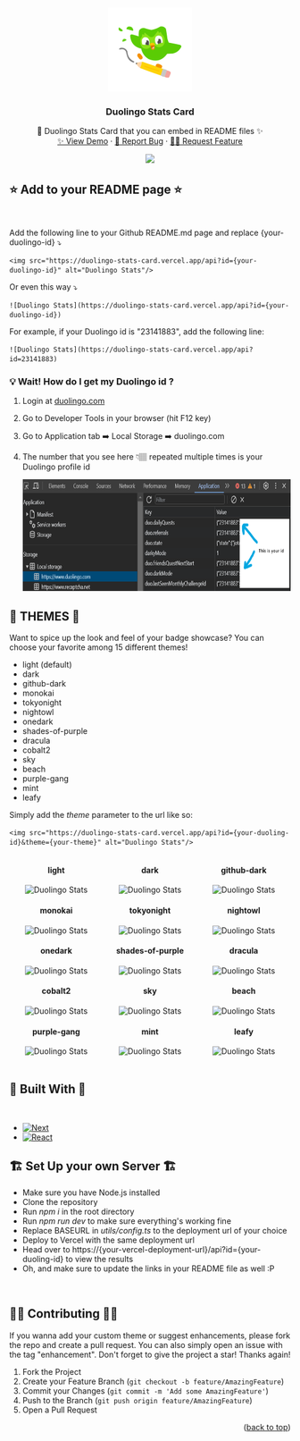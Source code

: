 <a id="readme-top"></a>
<!-- PROJECT LOGO -->
<br />
<div align="center">
  <a href="https://github.com/KevzPeter/Duolingo-Stats-Card">
    <img src="public/svg/Duo_PencilBoarding.svg" alt="Logo" width="150" height="150">
  </a>

  <h3 align="center">Duolingo Stats Card</h3>

  <p align="center">
    🦉 Duolingo Stats Card that you can embed in README files ✨
    <br />
    <a href="https://duolingo-stats-card.vercel.app/">✨ View Demo</a>
    ·
    <a href="https://github.com/KevzPeter/duolingo-stats-card/issues">🐛 Report Bug</a>
    ·
    <a href="https://github.com/KevzPeter/duolingo-stats-card/issues">💁🏽 Request Feature</a>
  </p>
</div>

<div align="center">
<img src="https://duolingo-stats-card.vercel.app/api?id=23141883" />
</div>

## ⭐ Add to your README page ⭐
<br/>

Add the following line to your Github README.md page and replace {your-duolingo-id} ⤵️

`<img src="https://duolingo-stats-card.vercel.app/api?id={your-duolingo-id}" alt="Duolingo Stats"/>`
 
 Or even this way ⤵️

`![Duolingo Stats](https://duolingo-stats-card.vercel.app/api?id={your-duolingo-id})`

For example, if your Duolingo id is "23141883", add the following line:

`![Duolingo Stats](https://duolingo-stats-card.vercel.app/api?id=23141883)`
<br/>

### 💡 Wait! How do I get my Duolingo id ?

1. Login at [duolingo.com](duolingo.com)
2. Go to Developer Tools in your browser (hit F12 key)
3. Go to Application tab ➡️ Local Storage ➡️ duolingo.com
4. The number that you see here 👇🏽 repeated multiple times is your Duolingo profile id

   <img src="media/devtools.png" alt="Devtools" height="200" width="697">


## 🎨 THEMES 🎨

Want to spice up the look and feel of your badge showcase?
You can choose your favorite among 15 different themes!

- light (default)
- dark
- github-dark
- monokai
- tokyonight
- nightowl
- onedark
- shades-of-purple
- dracula
- cobalt2
- sky
- beach
- purple-gang
- mint
- leafy

Simply add the *theme* parameter to the url like so:

`<img src="https://duolingo-stats-card.vercel.app/api?id={your-duoling-id}&theme={your-theme}" alt="Duolingo Stats"/>`

<div style="display:grid; grid-template-columns: 1fr 1fr 1fr; justify-items: center;">
  <div style="text-align: center;">
    <h4>light</h4>
    <img src="https://duolingo-stats-card.vercel.app/api?id=23141883&theme=light" title="light" alt="Duolingo Stats"/>
  </div>
  <div style="text-align: center;">
    <h4>dark</h4>
    <img src="https://duolingo-stats-card.vercel.app/api?id=23141883&theme=dark" title="dark" alt="Duolingo Stats"/>
  </div>
  <div style="text-align: center;">
    <h4>github-dark</h4>
    <img src="https://duolingo-stats-card.vercel.app/api?id=23141883&theme=github-dark" title="Github Dark" alt="Duolingo Stats"/>
  </div>
  <div style="text-align: center;">
    <h4>monokai</h4>
    <img src="https://duolingo-stats-card.vercel.app/api?id=23141883&theme=monokai" title="monokai" alt="Duolingo Stats"/>
  </div>
  <div style="text-align: center;">
    <h4>tokyonight</h4>
    <img src="https://duolingo-stats-card.vercel.app/api?id=23141883&theme=tokyonight" title="tokyonight" alt="Duolingo Stats"/>
  </div>
  <div style="text-align: center;">
    <h4>nightowl</h4>
    <img src="https://duolingo-stats-card.vercel.app/api?id=23141883&theme=nightowl" title="nightowl" alt="Duolingo Stats"/>
  </div>
  <div style="text-align: center;">
    <h4>onedark</h4>
    <img src="https://duolingo-stats-card.vercel.app/api?id=23141883&theme=onedark" title="onedark" alt="Duolingo Stats"/>
  </div>
  <div style="text-align: center;">
    <h4>shades-of-purple</h4>
    <img src="https://duolingo-stats-card.vercel.app/api?id=23141883&theme=shades-of-purple" title="shades-of-purple" alt="Duolingo Stats"/>
  </div>
  <div style="text-align: center;">
    <h4>dracula</h4>
    <img src="https://duolingo-stats-card.vercel.app/api?id=23141883&theme=dracula" title="dracula" alt="Duolingo Stats"/>
  </div>
  <div style="text-align: center;">
    <h4>cobalt2</h4>
    <img src="https://duolingo-stats-card.vercel.app/api?id=23141883&theme=cobalt2" title="cobalt2" alt="Duolingo Stats"/>
  </div>
  <div style="text-align: center;">
    <h4>sky</h4>
    <img src="https://duolingo-stats-card.vercel.app/api?id=23141883&theme=sky" title="sky" alt="Duolingo Stats"/>
  </div>
  <div style="text-align: center;">
    <h4>beach</h4>
    <img src="https://duolingo-stats-card.vercel.app/api?id=23141883&theme=beach" title="beach" alt="Duolingo Stats"/>
  </div>
  <div style="text-align: center;">
    <h4>purple-gang</h4>
    <img src="https://duolingo-stats-card.vercel.app/api?id=23141883&theme=purple-gang" title="purple-gang" alt="Duolingo Stats"/>
  </div>
  <div style="text-align: center;">
    <h4>mint</h4>
    <img src="https://duolingo-stats-card.vercel.app/api?id=23141883&theme=mint" title="mint" alt="Duolingo Stats"/>
  </div>
  <div style="text-align: center;">
    <h4>leafy</h4>
    <img src="https://duolingo-stats-card.vercel.app/api?id=23141883&theme=leafy" title="leafy" alt="Duolingo Stats"/>
  </div>
</div>

<br/>

<!-- BUILT WITH -->
## 🔧 Built With 🔧
<br/>

* [![Next][Next.js]][Next-url]
* [![React][React.js]][React-url]

<!-- SET UP -->
## 🏗️ Set Up your own Server 🏗️

* Make sure you have Node.js installed
* Clone the repository
* Run *npm i* in the root directory
* Run *npm run dev* to make sure everything's working fine
* Replace BASEURL in *utils/config.ts* to the deployment url of your choice 
* Deploy to Vercel with the same deployment url
* Head over to https://{your-vercel-deployment-url}/api?id={your-duoling-id} to view the results
* Oh, and make sure to update the links in your README file as well :P

<br/>

<!-- CONTRIBUTING -->
## 🙌🏼 Contributing 🙌🏼

If you wanna add your custom theme or suggest enhancements, please fork the repo and create a pull request. You can also simply open an issue with the tag "enhancement".
Don't forget to give the project a star! Thanks again!

1. Fork the Project
2. Create your Feature Branch (`git checkout -b feature/AmazingFeature`)
3. Commit your Changes (`git commit -m 'Add some AmazingFeature'`)
4. Push to the Branch (`git push origin feature/AmazingFeature`)
5. Open a Pull Request

<p align="right">(<a href="#readme-top">back to top</a>)</p>


<!-- MARKDOWN LINKS & IMAGES -->
<!-- https://www.markdownguide.org/basic-syntax/#reference-style-links -->
[contributors-shield]: https://img.shields.io/github/contributors/othneildrew/Best-README-Template.svg?style=for-the-badge
[contributors-url]: https://github.com/othneildrew/Best-README-Template/graphs/contributors
[forks-shield]: https://img.shields.io/github/forks/othneildrew/Best-README-Template.svg?style=for-the-badge
[forks-url]: https://github.com/othneildrew/Best-README-Template/network/members
[stars-shield]: https://img.shields.io/github/stars/othneildrew/Best-README-Template.svg?style=for-the-badge
[stars-url]: https://github.com/othneildrew/Best-README-Template/stargazers
[issues-shield]: https://img.shields.io/github/issues/othneildrew/Best-README-Template.svg?style=for-the-badge
[issues-url]: https://github.com/othneildrew/Best-README-Template/issues
[license-shield]: https://img.shields.io/github/license/othneildrew/Best-README-Template.svg?style=for-the-badge
[license-url]: https://github.com/othneildrew/Best-README-Template/blob/master/LICENSE.txt
[linkedin-shield]: https://img.shields.io/badge/-LinkedIn-black.svg?style=for-the-badge&logo=linkedin&colorB=555
[linkedin-url]: https://linkedin.com/in/othneildrew
[product-screenshot]: images/screenshot.png
[Next.js]: https://img.shields.io/badge/next.js-000000?style=for-the-badge&logo=nextdotjs&logoColor=white
[Next-url]: https://nextjs.org/
[React.js]: https://img.shields.io/badge/React-20232A?style=for-the-badge&logo=react&logoColor=61DAFB
[React-url]: https://reactjs.org/
[Vue.js]: https://img.shields.io/badge/Vue.js-35495E?style=for-the-badge&logo=vuedotjs&logoColor=4FC08D
[Vue-url]: https://vuejs.org/
[Angular.io]: https://img.shields.io/badge/Angular-DD0031?style=for-the-badge&logo=angular&logoColor=white
[Angular-url]: https://angular.io/
